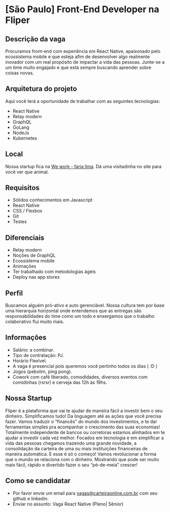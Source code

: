 # [São Paulo] Front-End Developer na Fliper

## Descrição da vaga
Procuramos front-end com experiência em React Native, apaixonado pelo ecossistema mobile e que esteja afim de desenvolver algo realmente inovador com um real propósito de impactar a vida das pessoas. 
Junte-se a um time muito engajado e que está sempre buscando aprender sobre coisas novas.

## Arquitetura do projeto

Aqui você terá a oportunidade de trabalhar com as seguintes tecnologias:

- React Native
- Relay modern
- GraphQL
- GoLang
- NodeJs
- Kubernetes

## Local
Nossa startup fica na [We work - faria lima](https://www.wework.com/pt-BR/buildings/faria-lima--sao-paulo). 
Dá uma visitadinha no site para você ver que animal.

## Requisitos
- Sólidos conhecimentos em Javascript
- React Native
- CSS / Flexbox
- Git
- Testes

## Diferenciais
- Relay modern
- Noções de GraphQL
- Ecossistema mobile
- Animações
- Ter trabalhado com metodologias ágeis
- Deploy nas app stores

## Perfil
Buscamos alguém pró-ativo e auto gerenciável. Nossa cultura tem por base uma hierarquia horizontal onde entendemos que as entregas são 
responsabilidades do time como um todo e enxergamos que o trabalho colaborativo flui muito mais.

## Informações

- Salário: a combinar.
- Tipo de contratação: PJ.
- Horário Flexível.
- A vaga é presencial pois queremos você pertinho todos os dias ( :D )
- Jogos (pebolim, ping pong).
- Cowork com café liberado, comodidades, diversos eventos com comidinhas (rsrsr) e cerveja das 12h às 19hs.

## Nossa Startup
Fliper é a plataforma que vai te ajudar de maneira fácil a investir bem o seu dinheiro. Simplificamos tudo! Da linguagem até as ações que você precisa fazer.
Vamos traduzir o “financês” do mundo dos investimentos, e te dar ferramentas simples pra acompanhar o crescimento das suas economias! Totalmente independente de bancos ou corretoras estamos alinhados em te ajudar a investir cada vez melhor. Focados em tecnologia e em simplificar a vida das pessoas chegamos trazendo uma grande novidade, a consolidação da carteira de uma ou mais instituições financeiras de maneira automática. E esse é só o começo! Vamos revolucionar a forma que o mundo se relaciona com o dinheiro. Mostrando que pode ser muito mais fácil, rápido e divertido fazer o seu “pé-de-meia” crescer!

## Como se candidatar
- Por favor envie um email para vagas@carteiraonline.com.br com seu github e linkedin.
- Enviar no assunto: Vaga React Native (Pleno| Sênior)

